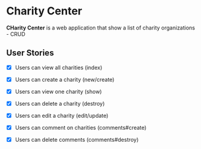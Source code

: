 # Charity Center 

**CHarity Center** is a web application that show a list of charity organizations - CRUD


## User Stories
* [X] Users can view all charities (index)
* [X] Users can create a charity (new/create)
* [X] Users can view one charity (show)
* [X] Users can delete a charity (destroy)
* [X] Users can edit a charity (edit/update)
* [X] Users can comment on charities (comments#create)
* [X] Users can delete comments (comments#destroy)


